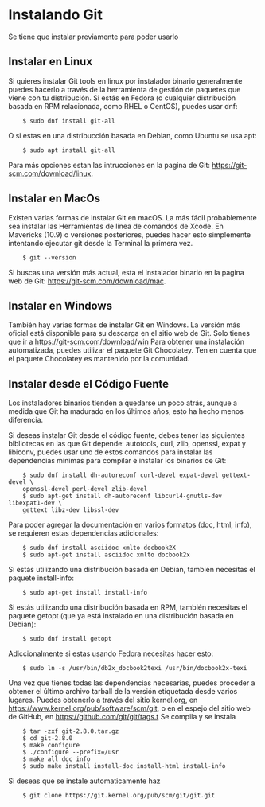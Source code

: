 # Instalando Git
Se tiene que instalar previamente para poder usarlo
## Instalar en Linux 
Si quieres instalar Git tools en linux por instalador binario generalmente puedes hacerlo a través de la herramienta de gestión de paquetes que viene con tu distribución. Si estás en Fedora (o cualquier distribución basada en RPM relacionada, como RHEL o CentOS), puedes usar dnf:
```
    $ sudo dnf install git-all
```
O si estas en una distribucción basada en Debian, como Ubuntu se usa apt:
```
    $ sudo apt install git-all
```
Para más opciones estan las intrucciones en la pagina de Git: https://git-scm.com/download/linux.
## Instalar en MacOs
Existen varias formas de instalar Git en macOS. La más fácil probablemente sea instalar las Herramientas de línea de comandos de Xcode. En Mavericks (10.9) o versiones posteriores, puedes hacer esto simplemente intentando ejecutar git desde la Terminal la primera vez.
```
    $ git --version
```
Si buscas una versión más actual, esta el instalador binario en la pagina web de Git: https://git-scm.com/download/mac.
## Instalar en Windows
También hay varias formas de instalar Git en Windows. La versión más oficial está disponible para su descarga en el sitio web de Git. Solo tienes que ir a https://git-scm.com/download/win
Para obtener una instalación automatizada, puedes utilizar el paquete Git Chocolatey. Ten en cuenta que el paquete Chocolatey es mantenido por la comunidad.
## Instalar desde el Código Fuente
Los instaladores binarios tienden a quedarse un poco atrás, aunque a medida que Git ha madurado en los últimos años, esto ha hecho menos diferencia.

Si deseas instalar Git desde el código fuente, debes tener las siguientes bibliotecas en las que Git depende: autotools, curl, zlib, openssl, expat y libiconv, puedes usar uno de estos comandos para instalar las dependencias mínimas para compilar e instalar los binarios de Git:
```
    $ sudo dnf install dh-autoreconf curl-devel expat-devel gettext-devel \
    openssl-devel perl-devel zlib-devel
    $ sudo apt-get install dh-autoreconf libcurl4-gnutls-dev libexpat1-dev \
    gettext libz-dev libssl-dev
```
Para poder agregar la documentación en varios formatos (doc, html, info), se requieren estas dependencias adicionales:
```
    $ sudo dnf install asciidoc xmlto docbook2X
    $ sudo apt-get install asciidoc xmlto docbook2x
```
Si estás utilizando una distribución basada en Debian, también necesitas el paquete install-info:
```
    $ sudo apt-get install install-info
```
Si estás utilizando una distribución basada en RPM, también necesitas el paquete getopt (que ya está instalado en una distribución basada en Debian):
```
    $ sudo dnf install getopt
```
Adiccionalmente si estas usando Fedora necesitas hacer esto:
```
    $ sudo ln -s /usr/bin/db2x_docbook2texi /usr/bin/docbook2x-texi
```
Una vez que tienes todas las dependencias necesarias, puedes proceder a obtener el último archivo tarball de la versión etiquetada desde varios lugares. Puedes obtenerlo a través del sitio kernel.org, en https://www.kernel.org/pub/software/scm/git, o en el espejo del sitio web de GitHub, en https://github.com/git/git/tags.t
Se compila y se instala
```
    $ tar -zxf git-2.8.0.tar.gz
    $ cd git-2.8.0
    $ make configure
    $ ./configure --prefix=/usr
    $ make all doc info
    $ sudo make install install-doc install-html install-info
```
Si deseas que se instale automaticamente haz
```
    $ git clone https://git.kernel.org/pub/scm/git/git.git
```
